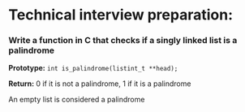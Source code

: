 # Technical interview preparation:

### Write a function in C that checks if a singly linked list is a palindrome

**Prototype:** `int is_palindrome(listint_t **head);`

**Return:** 0 if it is not a palindrome, 1 if it is a palindrome

An empty list is considered a palindrome
